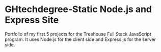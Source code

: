 # GHtechdegree-Static Node.js and Express Site
 Portfolio of my first 5 projects for the Treehouse Full Stack JavaScript program. It uses Node.js for the client side and Express.js for the server side.

